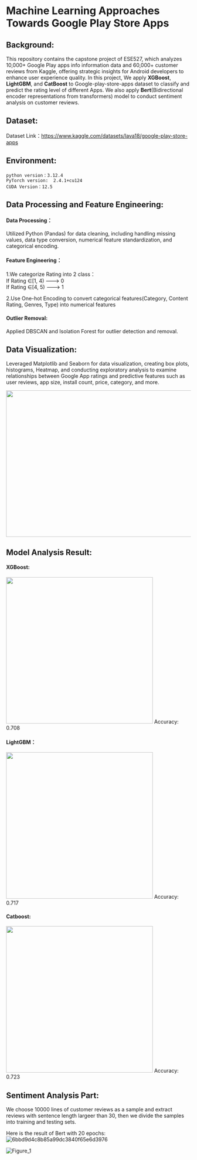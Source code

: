 #  Machine Learning Approaches Towards Google Play Store Apps

## Background:
This repository contains the capstone project of ESE527, which analyzes 10,000+ Google Play apps info information data and 60,000+ customer reviews from Kaggle, offering strategic insights for Android developers to enhance user experience quality. In this project, We apply **XGBoost**, **LightGBM**, and **CatBoost** to Google-play-store-apps dataset to classify and predict the rating level of different Apps. We also apply **Bert**(Bidirectional encoder representations from transformers) model to conduct sentiment analysis on customer reviews.  

## Dataset:
Dataset Link：https://www.kaggle.com/datasets/lava18/google-play-store-apps

## Environment:
```python version：3.12.4```  
```PyTorch version:  2.4.1+cu124```  
```CUDA Version：12.5```

## Data Processing and Feature Engineering: 

#### Data Processing：  
Utilized Python (Pandas) for data cleaning, including handling missing values, data type conversion, numerical feature standardization, and categorical encoding.  

#### Feature Engineering：  

1.We categorize Rating into 2 class：  
If Rating $\in$[1, 4)   ---> 0  
If Rating $\in$[4, 5)   ---> 1  

2.Use One-hot Encoding to convert categorical features(Category, Content Rating, Genres, Type) into numerical features  

#### Outlier Removal:   
Applied DBSCAN and Isolation Forest for outlier detection and removal.


## Data Visualization: 
Leveraged Matplotlib and Seaborn for data visualization, creating box plots, histograms, Heatmap, and conducting exploratory analysis to examine relationships between Google App ratings and predictive features such as user reviews, app size, install count, price, category, and more.

<img src=https://github.com/user-attachments/assets/e3c7c857-cf4b-4b5b-952f-5769f177ccc7 height="400px" width="800px"/>

## Model Analysis Result:
#### XGBoost:  
<img src = https://github.com/user-attachments/assets/142520af-f8ef-4960-82c7-5ae0fa1ad377  height="400px" width="400px"/>  
 Accuracy: 0.708  

#### LightGBM：   
<img src = https://github.com/user-attachments/assets/9d8393c1-285f-4ee3-8655-3142261db842  height="400px" width="400px"/>  
Accuracy: 0.717

#### Catboost:   
<img src = https://github.com/user-attachments/assets/fbeaa8a9-cdf1-4053-ac8f-8c0be37cd11e  height="400px" width="400px"/>  
Accuracy: 0.723

## Sentiment Analysis Part:   

We choose 10000 lines of customer reviews as a sample and extract reviews with sentence length largeer than 30, then we divide the samples into training and testing sets.  

Here is the result of Bert with 20 epochs:
![6bbd9d4c8b85a99dc3840f65e6d3976](https://github.com/user-attachments/assets/a14fd662-0664-47d4-86b0-fd9e18959af0)


![Figure_1](https://github.com/user-attachments/assets/7a6397d9-7912-4718-a4c7-e9aaaf253d70)



